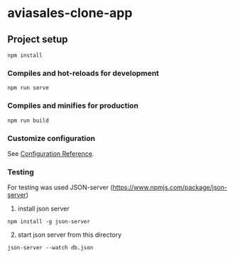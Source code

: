 # aviasales-clone-app

## Project setup
```
npm install
```

### Compiles and hot-reloads for development
```
npm run serve
```

### Compiles and minifies for production
```
npm run build
```

### Customize configuration
See [Configuration Reference](https://cli.vuejs.org/config/).

### Testing
For testing was used JSON-server (https://www.npmjs.com/package/json-server)
1. install json server
```
npm install -g json-server
```
2. start json server from this directory
```
json-server --watch db.json
```
